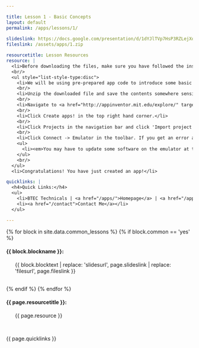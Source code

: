 ```yaml
---

title: Lesson 1 - Basic Concepts
layout: default
permalink: /apps/lessons/1/
    
slideslink: https://docs.google.com/presentation/d/1dYJlTVp7HsP3RZLejXqrP4c_5B8Hg4P9u2QbhsYQnC0/export/pdf
fileslink: /assets/apps/1.zip

resourcetitle: Lesson Resources
resource: |
  <li>Before downloading the files, make sure you have followed the instructions for downloading and installing installing MIT App Inventor Companion from Lesson 0. | <a href="/apps/lessons/0/index.html#android">Instructions</a></li>
  <br/>
  <ul style="list-style-type:disc">
    <li>We will be using pre-prepared app code to introduce some basic concepts about app development, building on Lesson 0. | <a href="/code/HelloWorld.aia">Download app files</a></li>
    <br/>
    <li>Unzip the downloaded file and save the contents somewhere sensible.</li>
    <br/>
    <li>Navigate to <a href="http://appinventor.mit.edu/explore/" target="_blank">MIT App Inventor</a> in your browser.</li>
    <br/>
    <li>Click Create apps! in the top right hand corner.</li>
    <br/>
    <li>Click Projects in the navigation bar and click 'Import project from my computer (.aia). Select the file that you downloaded.</li>
    <br/>
    <li>Click Connect -> Emulator in the toolbar. If you get an error at this step, make sure you have followed the instructions <a href="http://appinventor.mit.edu/explore/ai2/windows.html" target="_blank">here</a>.</li>
    <ul>
      <li><em>You may have to update some software on the emulator at this stage. Accept the updates and follow the instructions.</em></li>
    </ul>
    <br/>
  </ul>
  <li>Congratulations! You have just created an app!</li>

quicklinks: |
  <h4>Quick Links:</h4>
  <ul>
    <li>BTEC Technicals | <a href="/apps/">Homepage</a> | <a href="/apps/lessons/0/">Lesson 0 - Introduction</a></li>
    <li><a href="/contact">Contact Me</a></li>
  </ul> 

---
```


{% for block in site.data.common_lessons %}
  {% if block.common == 'yes' %}
  <h4 id="{{ block.idtag }}">{{ block.blockname }}:</h4>
  <ul>
    {{ block.blocktext | replace: 'slidesurl', page.slideslink | replace: 'filesurl', page.fileslink }}
  </ul>
  <br/>
  {% endif %}
{% endfor %}

<h4>{{ page.resourcetitle }}:</h4>
<ul>
  {{ page.resource }}
</ul>
<br/>

{{ page.quicklinks }}

<br/>
